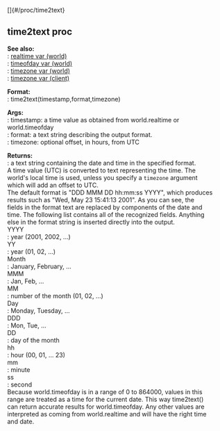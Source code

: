 []{#/proc/time2text}    
## time2text proc    
**See also:**    
:   [realtime var (world)](/ref/world/var/realtime)    
:   [timeofday var (world)](/ref/world/var/timeofday)    
:   [timezone var (world)](/ref/world/var/timezone)    
:   [timezone var (client)](/ref/client/var/timezone)    
<!-- -->    
**Format:**    
:   time2text(timestamp,format,timezone)    
<!-- -->    
**Args:**    
:   timestamp: a time value as obtained from world.realtime or    
    world.timeofday    
:   format: a text string describing the output format.    
:   timezone: optional offset, in hours, from UTC    
<!-- -->    
**Returns:**    
:   a text string containing the date and time in the specified format.    
A time value (UTC) is converted to text representing the time. The    
world\'s local time is used, unless you specify a `timezone` argument    
which will add an offset to UTC.    
The default format is \"DDD MMM DD hh:mm:ss YYYY\", which produces    
results such as \"Wed, May 23 15:41:13 2001\". As you can see, the    
fields in the format text are replaced by components of the date and    
time. The following list contains all of the recognized fields. Anything    
else in the format string is inserted directly into the output.    
YYYY    
:   year (2001, 2002, \...)    
YY    
:   year (01, 02, \...)    
Month    
:   January, February, \...    
MMM    
:   Jan, Feb, \...    
MM    
:   number of the month (01, 02, \...)    
Day    
:   Monday, Tuesday, \...    
DDD    
:   Mon, Tue, \...    
DD    
:   day of the month    
hh    
:   hour (00, 01, \... 23)    
mm    
:   minute    
ss    
:   second    
Because world.timeofday is in a range of 0 to 864000, values in this    
range are treated as a time for the current date. This way time2text()    
can return accurate results for world.timeofday. Any other values are    
interpreted as coming from world.realtime and will have the right time    
and date.  